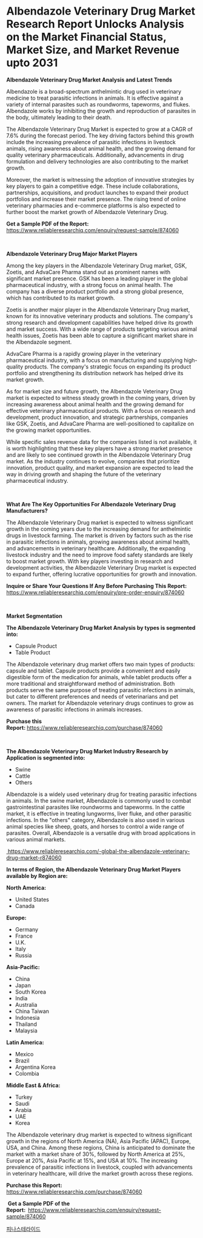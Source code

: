<p><h1>Albendazole Veterinary Drug Market Research Report Unlocks Analysis on the Market Financial Status, Market Size, and Market Revenue upto 2031</h1></p><p><strong>Albendazole Veterinary Drug Market Analysis and Latest Trends</strong></p>
<p><p>Albendazole is a broad-spectrum anthelmintic drug used in veterinary medicine to treat parasitic infections in animals. It is effective against a variety of internal parasites such as roundworms, tapeworms, and flukes. Albendazole works by inhibiting the growth and reproduction of parasites in the body, ultimately leading to their death.</p><p>The Albendazole Veterinary Drug Market is expected to grow at a CAGR of 7.6% during the forecast period. The key driving factors behind this growth include the increasing prevalence of parasitic infections in livestock animals, rising awareness about animal health, and the growing demand for quality veterinary pharmaceuticals. Additionally, advancements in drug formulation and delivery technologies are also contributing to the market growth.</p><p>Moreover, the market is witnessing the adoption of innovative strategies by key players to gain a competitive edge. These include collaborations, partnerships, acquisitions, and product launches to expand their product portfolios and increase their market presence. The rising trend of online veterinary pharmacies and e-commerce platforms is also expected to further boost the market growth of Albendazole Veterinary Drug.</p></p>
<p><strong>Get a Sample PDF of the Report:&nbsp;</strong> <a href="https://www.reliableresearchiq.com/enquiry/request-sample/874060">https://www.reliableresearchiq.com/enquiry/request-sample/874060</a></p>
<p>&nbsp;</p>
<p><strong>Albendazole Veterinary Drug Major Market Players</strong></p>
<p><p>Among the key players in the Albendazole Veterinary Drug market, GSK, Zoetis, and AdvaCare Pharma stand out as prominent names with significant market presence. GSK has been a leading player in the global pharmaceutical industry, with a strong focus on animal health. The company has a diverse product portfolio and a strong global presence, which has contributed to its market growth.</p><p>Zoetis is another major player in the Albendazole Veterinary Drug market, known for its innovative veterinary products and solutions. The company's strong research and development capabilities have helped drive its growth and market success. With a wide range of products targeting various animal health issues, Zoetis has been able to capture a significant market share in the Albendazole segment.</p><p>AdvaCare Pharma is a rapidly growing player in the veterinary pharmaceutical industry, with a focus on manufacturing and supplying high-quality products. The company's strategic focus on expanding its product portfolio and strengthening its distribution network has helped drive its market growth.</p><p>As for market size and future growth, the Albendazole Veterinary Drug market is expected to witness steady growth in the coming years, driven by increasing awareness about animal health and the growing demand for effective veterinary pharmaceutical products. With a focus on research and development, product innovation, and strategic partnerships, companies like GSK, Zoetis, and AdvaCare Pharma are well-positioned to capitalize on the growing market opportunities.</p><p>While specific sales revenue data for the companies listed is not available, it is worth highlighting that these key players have a strong market presence and are likely to see continued growth in the Albendazole Veterinary Drug market. As the industry continues to evolve, companies that prioritize innovation, product quality, and market expansion are expected to lead the way in driving growth and shaping the future of the veterinary pharmaceutical industry.</p></p>
<p>&nbsp;</p>
<p><strong>What Are The Key Opportunities For Albendazole Veterinary Drug Manufacturers?</strong></p>
<p><p>The Albendazole Veterinary Drug market is expected to witness significant growth in the coming years due to the increasing demand for anthelmintic drugs in livestock farming. The market is driven by factors such as the rise in parasitic infections in animals, growing awareness about animal health, and advancements in veterinary healthcare. Additionally, the expanding livestock industry and the need to improve food safety standards are likely to boost market growth. With key players investing in research and development activities, the Albendazole Veterinary Drug market is expected to expand further, offering lucrative opportunities for growth and innovation.</p></p>
<p><strong>Inquire or Share Your Questions If Any Before Purchasing This Report:</strong> <a href="https://www.reliableresearchiq.com/enquiry/pre-order-enquiry/874060">https://www.reliableresearchiq.com/enquiry/pre-order-enquiry/874060</a></p>
<p>&nbsp;</p>
<p><strong>Market Segmentation</strong></p>
<p><strong>The Albendazole Veterinary Drug Market Analysis by types is segmented into:</strong></p>
<p><ul><li>Capsule Product</li><li>Table Product</li></ul></p>
<p><p>The Albendazole veterinary drug market offers two main types of products: capsule and tablet. Capsule products provide a convenient and easily digestible form of the medication for animals, while tablet products offer a more traditional and straightforward method of administration. Both products serve the same purpose of treating parasitic infections in animals, but cater to different preferences and needs of veterinarians and pet owners. The market for Albendazole veterinary drugs continues to grow as awareness of parasitic infections in animals increases.</p></p>
<p><strong>Purchase this Report:&nbsp;</strong><a href="https://www.reliableresearchiq.com/purchase/874060">https://www.reliableresearchiq.com/purchase/874060</a></p>
<p>&nbsp;</p>
<p><strong>The Albendazole Veterinary Drug Market Industry Research by Application is segmented into:</strong></p>
<p><ul><li>Swine</li><li>Cattle</li><li>Others</li></ul></p>
<p><p>Albendazole is a widely used veterinary drug for treating parasitic infections in animals. In the swine market, Albendazole is commonly used to combat gastrointestinal parasites like roundworms and tapeworms. In the cattle market, it is effective in treating lungworms, liver fluke, and other parasitic infections. In the "others" category, Albendazole is also used in various animal species like sheep, goats, and horses to control a wide range of parasites. Overall, Albendazole is a versatile drug with broad applications in various animal markets.</p></p>
<p><a href="https://www.reliableresearchiq.com/-global-the-albendazole-veterinary-drug-market-r874060">&nbsp;https://www.reliableresearchiq.com/-global-the-albendazole-veterinary-drug-market-r874060</a></p>
<p><strong>In terms of Region, the Albendazole Veterinary Drug Market Players available by Region are:</strong></p>
<p>
    <p> <strong> North America: </strong>
        <ul>
            <li>United States</li>
            <li>Canada</li>
        </ul>
        </p> 
    <p> <strong> Europe: </strong>
        <ul>
            <li>Germany</li>
            <li>France</li>
            <li>U.K.</li>
            <li>Italy</li>
            <li>Russia</li>
        </ul>
        </p> 
    <p> <strong> Asia-Pacific: </strong>
        <ul>
            <li>China</li>
            <li>Japan</li>
            <li>South Korea</li>
            <li>India</li>
            <li>Australia</li>
            <li>China Taiwan</li>
            <li>Indonesia</li>
            <li>Thailand</li>
            <li>Malaysia</li>
        </ul>
        </p> 
    <p> <strong> Latin America: </strong>
        <ul>
            <li>Mexico</li>
            <li>Brazil</li>
            <li>Argentina Korea</li>
            <li>Colombia</li>
        </ul>
        </p> 
    <p> <strong> Middle East & Africa: </strong>
        <ul>
            <li>Turkey</li>
            <li>Saudi</li>
            <li>Arabia</li>
            <li>UAE</li>
            <li>Korea</li>
        </ul>
    </p>
    </p>
<p><p>The Albendazole veterinary drug market is expected to witness significant growth in the regions of North America (NA), Asia Pacific (APAC), Europe, USA, and China. Among these regions, China is anticipated to dominate the market with a market share of 30%, followed by North America at 25%, Europe at 20%, Asia Pacific at 15%, and USA at 10%. The increasing prevalence of parasitic infections in livestock, coupled with advancements in veterinary healthcare, will drive the market growth across these regions.</p></p>
<p><strong>Purchase this Report: </strong><a href="https://www.reliableresearchiq.com/purchase/874060">https://www.reliableresearchiq.com/purchase/874060</a></p>
<p>&nbsp;<strong>Get a Sample PDF of the Report:&nbsp;&nbsp;</strong><a href="https://www.reliableresearchiq.com/enquiry/request-sample/874060">https://www.reliableresearchiq.com/enquiry/request-sample/874060</a></p>
<p><strong></strong></p>
<p><p><a href="https://github.com/rsg307664904/Market-Research-Report-List-3/blob/main/94656253048.md">피나스테라이드</a></p></p>
